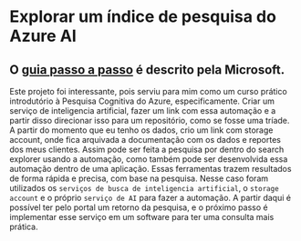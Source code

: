 # Explorar um índice de pesquisa do Azure AI
## O [guia passo a passo](https://microsoftlearning.github.io/mslearn-ai-fundamentals/Instructions/Labs/11-ai-search.html) é descrito pela Microsoft.
Este projeto foi interessante, pois serviu para mim como um curso prático introdutório à Pesquisa Cognitiva do Azure, especificamente. Criar um serviço de inteligencia artificial, fazer um link com essa automação e a partir disso direcionar isso para um repositório, como se fosse uma tríade. A partir do momento que eu tenho os dados, crio um link com storage account, onde fica arquivada a documentação com os dados e reportes dos meus clientes. Assim pode ser feita a pesquisa por dentro do search explorer usando a automação, como também pode ser desenvolvida essa automação dentro de uma aplicação.
Essas ferramentas trazem resultados de forma rápida e precisa, com base na pesquisa. Nesse caso foram utilizados os ```serviços de busca de inteligencia artificial```, o ```storage account``` e o próprio ```serviço de AI``` para fazer a automação. A partir daqui é possível ter pelo portal um retorno da pesquisa, e o próximo passo é implementar esse serviço em um software para ter uma consulta mais prática.
